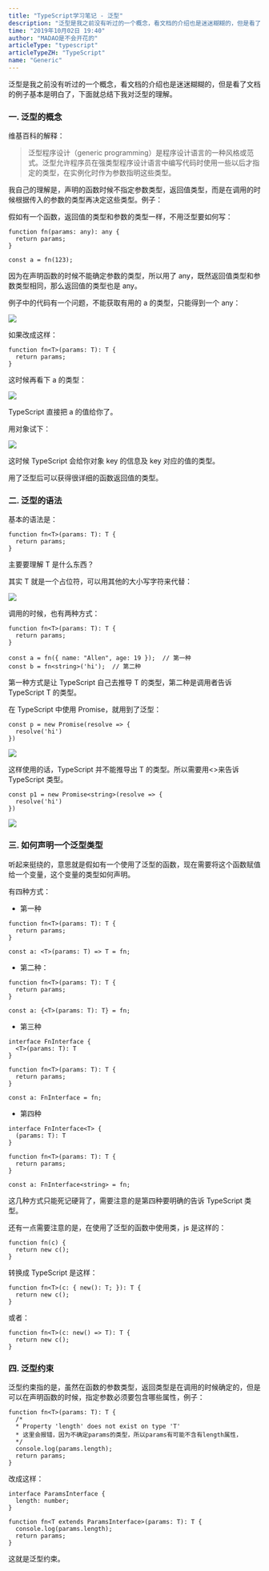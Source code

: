 ```yaml
---
title: "TypeScript学习笔记 - 泛型"
description: "泛型是我之前没有听过的一个概念，看文档的介绍也是迷迷糊糊的，但是看了文档的例子基本是明白了，下面就总结下我对泛型的理解"
time: "2019年10月02日 19:40"
author: "MADAO是不会开花的"
articleType: "typescript"
articleTypeZH: "TypeScript"
name: "Generic"
---
```


泛型是我之前没有听过的一个概念，看文档的介绍也是迷迷糊糊的，但是看了文档的例子基本是明白了，下面就总结下我对泛型的理解。

### 一. 泛型的概念

维基百科的解释：

> 泛型程序设计（generic programming）是程序设计语言的一种风格或范式。泛型允许程序员在强类型程序设计语言中编写代码时使用一些以后才指定的类型，在实例化时作为参数指明这些类型。

我自己的理解是，声明的函数时候不指定参数类型，返回值类型，而是在调用的时候根据传入的参数的类型再决定这些类型。例子：

假如有一个函数，返回值的类型和参数的类型一样，不用泛型要如何写：

```
function fn(params: any): any {
  return params;
}

const a = fn(123);
```

因为在声明函数的时候不能确定参数的类型，所以用了 any，既然返回值类型和参数类型相同，那么返回值的类型也是 any。

例子中的代码有一个问题，不能获取有用的 a 的类型，只能得到一个 any：

![](/caisr.github.io/articlesImages/typescript/generic/image.png)

如果改成这样：

```
function fn<T>(params: T): T {
  return params;
}
```

这时候再看下 a 的类型：

![](/caisr.github.io/articlesImages/typescript/generic/image1.png)

TypeScript 直接把 a 的值给你了。

用对象试下：

![](/caisr.github.io/articlesImages/typescript/generic/image2.png)

这时候 TypeScript 会给你对象 key 的信息及 key 对应的值的类型。

用了泛型后可以获得很详细的函数返回值的类型。

### 二. 泛型的语法

基本的语法是：

```
function fn<T>(params: T): T {
  return params;
}
```

主要要理解 T 是什么东西？

其实 T 就是一个占位符，可以用其他的大小写字符来代替：

![](/caisr.github.io/articlesImages/typescript/generic/image3.png)

调用的时候，也有两种方式：

```
function fn<T>(params: T): T {
  return params;
}

const a = fn({ name: "Allen", age: 19 });  // 第一种
const b = fn<string>('hi');  // 第二种
```

第一种方式是让 TypeScript 自己去推导 T 的类型，第二种是调用者告诉 TypeScript T 的类型。

在 TypeScript 中使用 Promise，就用到了泛型：

```
const p = new Promise(resolve => {
  resolve('hi')
})
```

![](/caisr.github.io/articlesImages/typescript/generic/image4.png)

这样使用的话，TypeScript 并不能推导出 T 的类型。所以需要用<>来告诉 TypeScript 类型。

```
const p1 = new Promise<string>(resolve => {
  resolve('hi')
})
```

![](/caisr.github.io/articlesImages/typescript/generic/image5.png)

### 三. 如何声明一个泛型类型

听起来挺绕的，意思就是假如有一个使用了泛型的函数，现在需要将这个函数赋值给一个变量，这个变量的类型如何声明。

有四种方式：

- 第一种

```
function fn<T>(params: T): T {
  return params;
}

const a: <T>(params: T) => T = fn;
```

- 第二种：

```
function fn<T>(params: T): T {
  return params;
}

const a: {<T>(params: T): T} = fn;
```

- 第三种

```
interface FnInterface {
  <T>(params: T): T
}

function fn<T>(params: T): T {
  return params;
}

const a: FnInterface = fn;
```

- 第四种

```
interface FnInterface<T> {
  (params: T): T
}

function fn<T>(params: T): T {
  return params;
}

const a: FnInterface<string> = fn;
```

这几种方式只能死记硬背了，需要注意的是第四种要明确的告诉 TypeScript 类型。

还有一点需要注意的是，在使用了泛型的函数中使用类，js 是这样的：

```
function fn(c) {
  return new c();
}
```

转换成 TypeScript 是这样：

```
function fn<T>(c: { new(): T; }): T {
  return new c();
}
```

或者：

```
function fn<T>(c: new() => T): T {
  return new c();
}
```

### 四. 泛型约束

泛型约束指的是，虽然在函数的参数类型，返回类型是在调用的时候确定的，但是可以在声明函数的时候，指定参数必须要包含哪些属性，例子：

```
function fn<T>(params: T): T {
  /*
  * Property 'length' does not exist on type 'T'
  * 这里会报错，因为不确定params的类型，所以params有可能不含有length属性，
  */
  console.log(params.length);
  return params;
}
```

改成这样：

```
interface ParamsInterface {
  length: number;
}

function fn<T extends ParamsInterface>(params: T): T {
  console.log(params.length);
  return params;
}
```

这就是泛型约束。

